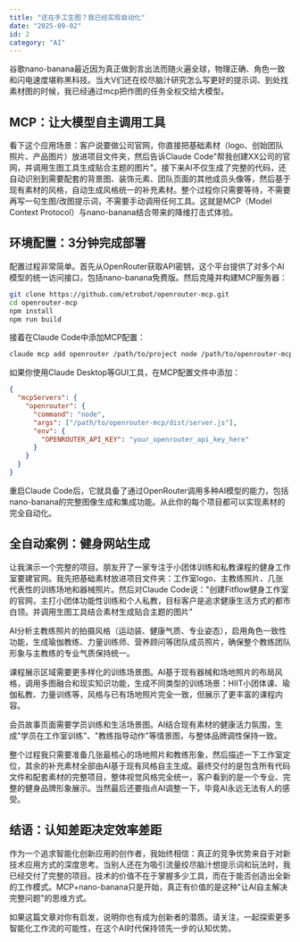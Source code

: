 ```yaml
---
title: "还在手工生图？我已经实现自动化"
date: "2025-09-02"
id: 2
category: "AI"
---
```


谷歌nano-banana最近因为真正做到言出法而随火遍全球，物理正确、角色一致和闪电速度堪称黑科技。当大V们还在绞尽脑汁研究怎么写更好的提示词、到处找素材图的时候，我已经通过mcp把作图的任务全权交给大模型。

## MCP：让大模型自主调用工具

看下这个应用场景：客户说要做公司官网，你直接把基础素材（logo、创始团队照片、产品图片）放进项目文件夹，然后告诉Claude Code"帮我创建XX公司的官网，并调用生图工具生成贴合主题的图片"。接下来AI不仅生成了完整的代码，还自动识别到需要配套的背景图、装饰元素、团队页面的其他成员头像等，然后基于现有素材的风格，自动生成风格统一的补充素材。整个过程你只需要等待，不需要再写一句生图/改图提示词，不需要手动调用任何工具。这就是MCP（Model Context Protocol）与nano-banana结合带来的降维打击式体验。

## 环境配置：3分钟完成部署

配置过程非常简单。首先从OpenRouter获取API密钥，这个平台提供了对多个AI模型的统一访问接口，包括nano-banana免费版。然后克隆并构建MCP服务器：

```bash
git clone https://github.com/etrobot/openrouter-mcp.git
cd openrouter-mcp
npm install
npm run build
```

接着在Claude Code中添加MCP配置：

```bash
claude mcp add openrouter /path/to/project node /path/to/openrouter-mcp/dist/server.js --env OPENROUTER_API_KEY=your_openrouter_api_key_here
```

如果你使用Claude Desktop等GUI工具，在MCP配置文件中添加：

```json
{
  "mcpServers": {
    "openrouter": {
      "command": "node",
      "args": ["/path/to/openrouter-mcp/dist/server.js"],
      "env": {
        "OPENROUTER_API_KEY": "your_openrouter_api_key_here"
      }
    }
  }
}
```

重启Claude Code后，它就具备了通过OpenRouter调用多种AI模型的能力，包括nano-banana的完整图像生成和集成功能。从此你的每个项目都可以实现素材的完全自动化。

## 全自动案例：健身网站生成

让我演示一个完整的项目。朋友开了一家专注于小团体训练和私教课程的健身工作室要建官网。我先把基础素材放进项目文件夹：工作室logo、主教练照片、几张代表性的训练场地和器械照片。然后对Claude Code说："创建Fitflow健身工作室的官网，主打小团体功能性训练和个人私教，目标客户是追求健康生活方式的都市白领。并调用生图工具结合素材生成贴合主题的图片"

AI分析主教练照片的拍摄风格（运动装、健康气质、专业姿态），启用角色一致性功能，生成瑜伽教练、力量训练师、营养顾问等团队成员照片，确保整个教练团队形象与主教练的专业气质保持统一。

课程展示区域需要更多样化的训练场景图。AI基于现有器械和场地照片的布局风格，调用多图融合和现实知识功能，生成不同类型的训练场景：HIIT小团体课、瑜伽私教、力量训练等，风格与已有场地照片完全一致，但展示了更丰富的课程内容。

会员故事页面需要学员训练和生活场景图。AI结合现有素材的健康活力氛围，生成"学员在工作室训练"、"教练指导动作"等情景图，与整体品牌调性保持一致。

整个过程我只需要准备几张最核心的场地照片和教练形象，然后描述一下工作室定位，其余的补充素材全部由AI基于现有风格自主生成。最终交付的是包含所有代码文件和配套素材的完整项目，整体视觉风格完全统一，客户看到的是一个专业、完整的健身品牌形象展示。当然最后还要指点AI调整一下，毕竟AI永远无法有人的感受。

## 结语：认知差距决定效率差距

作为一个追求智能化创新应用的创作者，我始终相信：真正的竞争优势来自于对新技术应用方式的深度思考。当别人还在为吸引流量绞尽脑汁想提示词和玩法时，我已经交付了完整的项目。技术的价值不在于掌握多少工具，而在于能否创造出全新的工作模式。MCP+nano-banana只是开始，真正有价值的是这种"让AI自主解决完整问题"的思维方式。

如果这篇文章对你有启发，说明你也有成为创新者的潜质。请关注，一起探索更多智能化工作流的可能性，在这个AI时代保持领先一步的认知优势。
